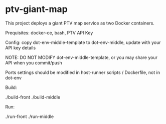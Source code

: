 # ptv-giant-map

This project deploys a giant PTV map service as two Docker containers.

Prequisites: docker-ce, bash, PTV API Key

Config: copy dot-env-middle-template to dot-env-middle, update with your API key details

NOTE: DO NOT MODIFY dot-env-middle-template, or you may share your API when you commit/push

Ports settings should be modified in host-runner scripts / Dockerfile, not in dot-env

Build:

./build-front
./build-middle

Run:

./run-front
./run-middle
